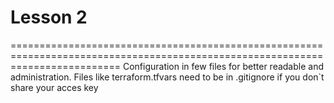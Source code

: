 # Lesson 2
===============================================================================================================================
Configuration in few files for better readable and administration.
Files like terraform.tfvars need to be in .gitignore if you don`t share your acces key
